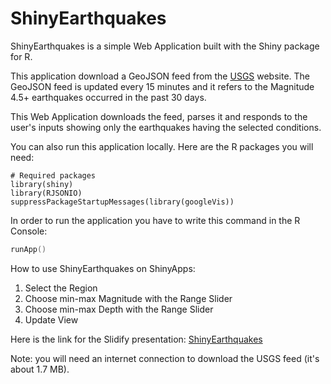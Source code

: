 ShinyEarthquakes
====================

ShinyEarthquakes is a simple Web Application built with the  Shiny package for R.

This application download a GeoJSON feed from the [USGS](http://earthquake.usgs.gov/earthquakes/feed/v1.0/geojson.php) website. The GeoJSON feed is updated every 15 minutes and it refers to the Magnitude 4.5+ earthquakes occurred in the past 30 days.

This Web Application downloads the feed, parses it and responds to the user's inputs showing only the earthquakes having the selected conditions.

You can also run this application locally. Here are the R packages you will need:

```{r}
# Required packages
library(shiny)
library(RJSONIO)
suppressPackageStartupMessages(library(googleVis))
```
In order to run the application you have to write this command in the R Console:

```S
runApp()
```

How to use ShinyEarthquakes on ShinyApps:

1. Select the Region
2. Choose min-max Magnitude with the Range Slider
3. Choose min-max Depth with the Range Slider
4. Update View


Here is the link for the Slidify presentation: [ShinyEarthquakes](http://jackdbd.github.io/ShinyEarthquakes)

Note: you will need an internet connection to download the USGS feed (it's about 1.7 MB).
